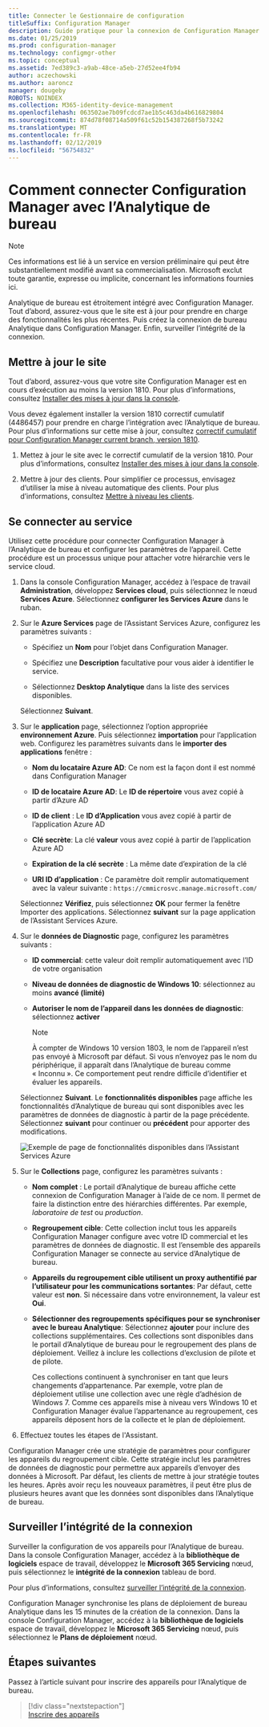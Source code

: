 ```yaml
---
title: Connecter le Gestionnaire de configuration
titleSuffix: Configuration Manager
description: Guide pratique pour la connexion de Configuration Manager avec l’Analytique de bureau.
ms.date: 01/25/2019
ms.prod: configuration-manager
ms.technology: configmgr-other
ms.topic: conceptual
ms.assetid: 7ed389c3-a9ab-48ce-a5eb-27d52ee4fb94
author: aczechowski
ms.author: aaroncz
manager: dougeby
ROBOTS: NOINDEX
ms.collection: M365-identity-device-management
ms.openlocfilehash: 063502ae7b09fcdcd7ae1b5c463da4b616829804
ms.sourcegitcommit: 874d78f08714a509f61c52b154387268f5b73242
ms.translationtype: MT
ms.contentlocale: fr-FR
ms.lasthandoff: 02/12/2019
ms.locfileid: "56754832"
---
```

# <a name="how-to-connect-configuration-manager-with-desktop-analytics"></a>Comment connecter Configuration Manager avec l’Analytique de bureau 

> [!Note]  
> Ces informations est lié à un service en version préliminaire qui peut être substantiellement modifié avant sa commercialisation. Microsoft exclut toute garantie, expresse ou implicite, concernant les informations fournies ici.  

Analytique de bureau est étroitement intégré avec Configuration Manager. Tout d’abord, assurez-vous que le site est à jour pour prendre en charge des fonctionnalités les plus récentes. Puis créez la connexion de bureau Analytique dans Configuration Manager. Enfin, surveiller l’intégrité de la connexion. 


## <a name="bkmk_hotfix"></a> Mettre à jour le site

Tout d’abord, assurez-vous que votre site Configuration Manager est en cours d’exécution au moins la version 1810. Pour plus d’informations, consultez [Installer des mises à jour dans la console](/sccm/core/servers/manage/install-in-console-updates).

Vous devez également installer la version 1810 correctif cumulatif (4486457) pour prendre en charge l’intégration avec l’Analytique de bureau. Pour plus d’informations sur cette mise à jour, consultez [correctif cumulatif pour Configuration Manager current branch, version 1810](https://support.microsoft.com/help/4486457).

1. Mettez à jour le site avec le correctif cumulatif de la version 1810. Pour plus d’informations, consultez [Installer des mises à jour dans la console](/sccm/core/servers/manage/install-in-console-updates).  

2. Mettre à jour des clients. Pour simplifier ce processus, envisagez d’utiliser la mise à niveau automatique des clients. Pour plus d’informations, consultez [Mettre à niveau les clients](/sccm/core/clients/manage/upgrade/upgrade-clients#automatic-client-upgrade).  



## <a name="bkmk_connect"></a> Se connecter au service

Utilisez cette procédure pour connecter Configuration Manager à l’Analytique de bureau et configurer les paramètres de l’appareil. Cette procédure est un processus unique pour attacher votre hiérarchie vers le service cloud.  

1. Dans la console Configuration Manager, accédez à l’espace de travail **Administration**, développez **Services cloud**, puis sélectionnez le nœud **Services Azure**. Sélectionnez **configurer les Services Azure** dans le ruban.  

2. Sur le **Azure Services** page de l’Assistant Services Azure, configurez les paramètres suivants :  

    - Spécifiez un **Nom** pour l’objet dans Configuration Manager.  

    - Spécifiez une **Description** facultative pour vous aider à identifier le service.  

    - Sélectionnez **Desktop Analytique** dans la liste des services disponibles.  
  
   Sélectionnez **Suivant**.  

3. Sur le **application** page, sélectionnez l’option appropriée **environnement Azure**. Puis sélectionnez **importation** pour l’application web. Configurez les paramètres suivants dans le **importer des applications** fenêtre :  

    - **Nom du locataire Azure AD**: Ce nom est la façon dont il est nommé dans Configuration Manager  

    - **ID de locataire Azure AD**: Le **ID de répertoire** vous avez copié à partir d’Azure AD   

    - **ID de client** : Le **ID d’Application** vous avez copié à partir de l’application Azure AD   

    - **Clé secrète**: La clé **valeur** vous avez copié à partir de l’application Azure AD   

    - **Expiration de la clé secrète** : La même date d’expiration de la clé   

    - **URI ID d’application** : Ce paramètre doit remplir automatiquement avec la valeur suivante : `https://cmmicrosvc.manage.microsoft.com/`  
  
   Sélectionnez **Vérifiez**, puis sélectionnez **OK** pour fermer la fenêtre Importer des applications. Sélectionnez **suivant** sur la page application de l’Assistant Services Azure.  

4. Sur le **données de Diagnostic** page, configurez les paramètres suivants :  

    - **ID commercial**: cette valeur doit remplir automatiquement avec l’ID de votre organisation  

    - **Niveau de données de diagnostic de Windows 10**: sélectionnez au moins **avancé (limité)**  

    - **Autoriser le nom de l’appareil dans les données de diagnostic**: sélectionnez **activer**  

        > [!Note]  
        > À compter de Windows 10 version 1803, le nom de l’appareil n’est pas envoyé à Microsoft par défaut. Si vous n’envoyez pas le nom du périphérique, il apparaît dans l’Analytique de bureau comme « Inconnu ». Ce comportement peut rendre difficile d’identifier et évaluer les appareils.  

   Sélectionnez **Suivant**. Le **fonctionnalités disponibles** page affiche les fonctionnalités d’Analytique de bureau qui sont disponibles avec les paramètres de données de diagnostic à partir de la page précédente. Sélectionnez **suivant** pour continuer ou **précédent** pour apporter des modifications.   

    ![Exemple de page de fonctionnalités disponibles dans l’Assistant Services Azure](media/available-functionality.png)

5. Sur le **Collections** page, configurez les paramètres suivants :  

    - **Nom complet** : Le portail d’Analytique de bureau affiche cette connexion de Configuration Manager à l’aide de ce nom. Il permet de faire la distinction entre des hiérarchies différentes. Par exemple, *laboratoire de test* ou *production*.  

    - **Regroupement cible**: Cette collection inclut tous les appareils Configuration Manager configure avec votre ID commercial et les paramètres de données de diagnostic. Il est l’ensemble des appareils Configuration Manager se connecte au service d’Analytique de bureau.  

    - **Appareils du regroupement cible utilisent un proxy authentifié par l’utilisateur pour les communications sortantes**: Par défaut, cette valeur est **non**. Si nécessaire dans votre environnement, la valeur est **Oui**.   

    - **Sélectionner des regroupements spécifiques pour se synchroniser avec le bureau Analytique**: Sélectionnez **ajouter** pour inclure des collections supplémentaires. Ces collections sont disponibles dans le portail d’Analytique de bureau pour le regroupement des plans de déploiement. Veillez à inclure les collections d’exclusion de pilote et de pilote.  

        Ces collections continuent à synchroniser en tant que leurs changements d’appartenance. Par exemple, votre plan de déploiement utilise une collection avec une règle d’adhésion de Windows 7. Comme ces appareils mise à niveau vers Windows 10 et Configuration Manager évalue l’appartenance au regroupement, ces appareils déposent hors de la collecte et le plan de déploiement.  

6. Effectuez toutes les étapes de l'Assistant.  

Configuration Manager crée une stratégie de paramètres pour configurer les appareils du regroupement cible. Cette stratégie inclut les paramètres de données de diagnostic pour permettre aux appareils d’envoyer des données à Microsoft. Par défaut, les clients de mettre à jour stratégie toutes les heures. Après avoir reçu les nouveaux paramètres, il peut être plus de plusieurs heures avant que les données sont disponibles dans l’Analytique de bureau.



## <a name="bkmk_monitor"></a> Surveiller l’intégrité de la connexion

Surveiller la configuration de vos appareils pour l’Analytique de bureau. Dans la console Configuration Manager, accédez à la **bibliothèque de logiciels** espace de travail, développez le **Microsoft 365 Servicing** nœud, puis sélectionnez le **intégrité de la connexion** tableau de bord.  

Pour plus d’informations, consultez [surveiller l’intégrité de la connexion](/sccm/desktop-analytics/troubleshooting#monitor-connection-health).

Configuration Manager synchronise les plans de déploiement de bureau Analytique dans les 15 minutes de la création de la connexion. Dans la console Configuration Manager, accédez à la **bibliothèque de logiciels** espace de travail, développez le **Microsoft 365 Servicing** nœud, puis sélectionnez le **Plans de déploiement** nœud. 



## <a name="next-steps"></a>Étapes suivantes

Passez à l’article suivant pour inscrire des appareils pour l’Analytique de bureau.
> [!div class="nextstepaction"]  
> [Inscrire des appareils](/sccm/desktop-analytics/enroll-devices)  

